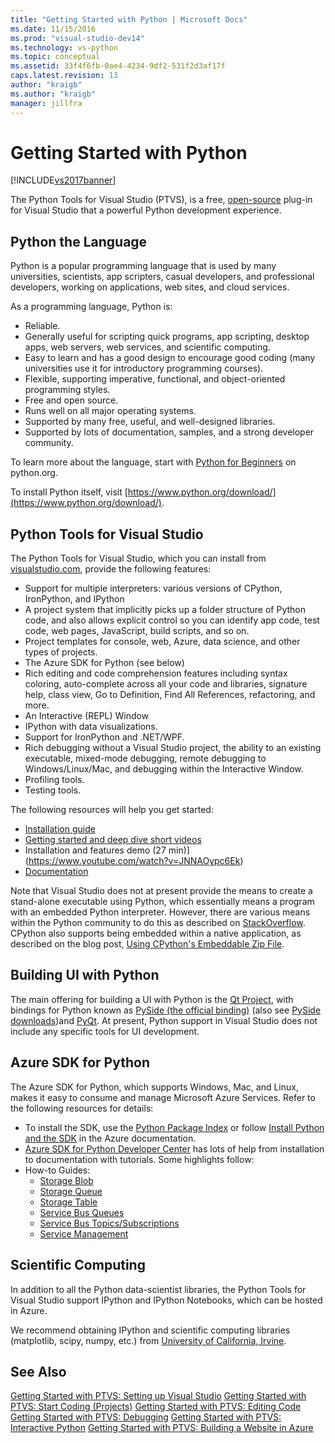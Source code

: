 ```yaml
---
title: "Getting Started with Python | Microsoft Docs"
ms.date: 11/15/2016
ms.prod: "visual-studio-dev14"
ms.technology: vs-python
ms.topic: conceptual
ms.assetid: 33f4f6fb-0ae4-4234-9df2-531f2d3af17f
caps.latest.revision: 13
author: "kraigb"
ms.author: "kraigb"
manager: jillfra
---
```

# Getting Started with Python
[!INCLUDE[vs2017banner](../includes/vs2017banner.md)]

The Python Tools for Visual Studio (PTVS), is a free, [open-source](https://github.com/Microsoft/ptvs) plug-in for Visual Studio that a powerful Python development experience.  
  
## Python the Language
  
Python is a popular programming language that is used by many universities, scientists, app scripters, casual developers, and professional developers, working on applications, web sites, and cloud services.

As a programming language, Python is:
  
- Reliable.
- Generally useful for scripting quick programs, app scripting, desktop apps, web servers, web services, and scientific computing.
- Easy to learn and has a good design to encourage good coding (many universities use it for introductory programming courses).
- Flexible, supporting imperative, functional, and object-oriented programming styles.
- Free and open source.
- Runs well on all major operating systems.  
- Supported by many free, useful, and well-designed libraries.  
- Supported by lots of documentation, samples, and a strong developer community.  

To learn more about the language, start with [Python for Beginners](https://www.python.org/about/gettingstarted/) on python.org.

To install Python itself, visit [https://www.python.org/download/](https://www.python.org/download/).
 
  
## Python Tools for Visual Studio
  
The Python Tools for Visual Studio, which you can install from [visualstudio.com](https://www.visualstudio.com/explore/python-vs), provide the following features:  
  
- Support for multiple interpreters: various versions of CPython, IronPython, and IPython  
- A project system that implicitly picks up a folder structure of Python code, and also allows explicit control so you can identify app code, test code, web pages, JavaScript, build scripts, and so on.  
- Project templates for console, web, Azure, data science, and other types of projects.    
- The Azure SDK for Python (see below)    
- Rich editing and code comprehension features including syntax coloring, auto-complete  across all your code and libraries, signature help, class view, Go to Definition, Find All References, refactoring, and more.    
- An Interactive (REPL) Window
- IPython with data visualizations.
- Support for IronPython and .NET/WPF.    
- Rich debugging without a Visual Studio project, the ability to an existing executable, mixed-mode debugging, remote debugging to Windows/Linux/Mac, and debugging within the Interactive Window.   
- Profiling tools.  
- Testing tools.  
  
The following resources will help you get started:

- [Installation guide](https://github.com/Microsoft/PTVS/wiki/PTVS-Installation)    
- [Getting started and deep dive short videos](https://www.youtube.com/playlist?list=PLReL099Y5nRdLgGAdrb_YeTdEnd23s6Ff)  
- Installation and features demo (27 min)](https://www.youtube.com/watch?v=JNNAOypc6Ek)  
- [Documentation](https://github.com/Microsoft/PTVS/wiki)  


Note that Visual Studio does not at present provide the means to create a stand-alone executable using Python, which essentially means a program with an embedded Python interpreter. However, there are various means within the Python community to do this as described on [StackOverflow](http://stackoverflow.com/questions/5458048/how-to-make-a-python-script-standalone-executable-to-run-without-any-dependency). CPython also supports being embedded within a native application, as described on the blog post, [Using CPython's Embeddable Zip File](https://devblogs.microsoft.com/python/cpython-embeddable-zip-file/).
  
## Building UI with Python  

The main offering for building a UI with Python is the [Qt Project](https://www.qt.io/qt-for-application-development/), with bindings for Python known as [PySide (the official binding)](http://wiki.qt.io/PySide) (also see [PySide downloads](https://download.qt.io/official_releases/pyside/.))and [PyQt](https://wiki.python.org/moin/PyQt). At present, Python support in Visual Studio does not include any specific tools for UI development.

## Azure SDK for Python
  
The Azure SDK for Python, which supports Windows, Mac, and Linux, makes it easy to consume and manage Microsoft Azure Services. Refer to the following resources for details: 

- To install the SDK, use the [Python Package Index](https://pypi.python.org/pypi/azure) or follow [Install Python and the SDK](https://azure.microsoft.com/documentation/articles/python-how-to-install/) in the Azure documentation. 
- [Azure SDK for Python Developer Center](https://azure.microsoft.com/develop/python/) has lots of help from installation to documentation with tutorials.  Some highlights follow:  
- How-to Guides:
  - [Storage Blob](https://azure.microsoft.com/develop/python/how-to-guides/blob-service/)  
  - [Storage Queue](https://azure.microsoft.com/develop/python/how-to-guides/queue-service/)  
  - [Storage Table](https://azure.microsoft.com/develop/python/how-to-guides/table-service/)  
  - [Service Bus Queues](https://azure.microsoft.com/develop/python/how-to-guides/service-bus-queues/)
  - [Service Bus Topics/Subscriptions](https://azure.microsoft.com/develop/python/how-to-guides/service-bus-topics/) 
  - [Service Management](https://azure.microsoft.com/develop/python/how-to-guides/service-management/)  

## Scientific Computing

In addition to all the Python data-scientist libraries, the Python Tools for Visual Studio support IPython and IPython Notebooks, which can be hosted in Azure.

We recommend obtaining IPython and scientific computing libraries (matplotlib, scipy, numpy, etc.) from [University of California, Irvine](http://www.lfd.uci.edu/~gohlke/pythonlibs/#scipy-stack).  
  
## See Also  

[Getting Started with PTVS: Setting up Visual Studio](../python/getting-started-with-ptvs-setting-up-visual-studio.md)
[Getting Started with PTVS: Start Coding (Projects)](../python/getting-started-with-ptvs-start-coding-projects.md)
[Getting Started with PTVS: Editing Code](../python/getting-started-with-ptvs-editing-code.md)
[Getting Started with PTVS: Debugging](../python/getting-started-with-ptvs-debugging.md)
[Getting Started with PTVS: Interactive Python](../python/getting-started-with-ptvs-interactive-python.md)
[Getting Started with PTVS: Building a Website in Azure](../python/getting-started-with-ptvs-building-a-website-in-azure.md)
